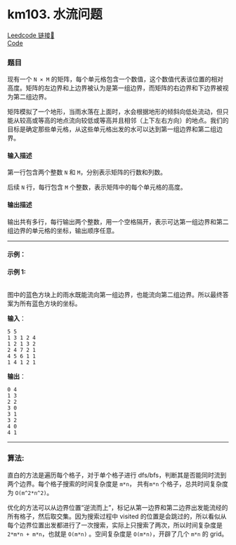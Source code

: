 # km103. 水流问题

[Leedcode 链接🔗](https://kamacoder.com/problempage.php?pid=1175)  
[Code](https://github.com/alstondu/lc/blob/main/km103/km103.cpp)

### 题目

现有一个 `N × M` 的矩阵，每个单元格包含一个数值，这个数值代表该位置的相对高度。矩阵的左边界和上边界被认为是第一组边界，而矩阵的右边界和下边界被视为第二组边界。


矩阵模拟了一个地形，当雨水落在上面时，水会根据地形的倾斜向低处流动，但只能从较高或等高的地点流向较低或等高并且相邻（上下左右方向）的地点。我们的目标是确定那些单元格，从这些单元格出发的水可以达到第一组边界和第二组边界。

#### 输入描述

第一行包含两个整数 `N` 和 `M`，分别表示矩阵的行数和列数。 

后续 `N` 行，每行包含 `M` 个整数，表示矩阵中的每个单元格的高度。

#### 输出描述

输出共有多行，每行输出两个整数，用一个空格隔开，表示可达第一组边界和第二组边界的单元格的坐标，输出顺序任意。

---

#### 示例：

#### 示例 1:

<img src="https://code-thinking-1253855093.file.myqcloud.com/pics/20240517115816.png" alt="">

图中的蓝色方块上的雨水既能流向第一组边界，也能流向第二组边界。所以最终答案为所有蓝色方块的坐标。

**输入**：

```
5 5
1 3 1 2 4
1 2 1 3 2
2 4 7 2 1
4 5 6 1 1
1 4 1 2 1
```

**输出**：

```
0 4
1 3
2 2
3 0
3 1
3 2
4 0
4 1
```

---

### 算法:

直白的方法是遍历每个格子，对于单个格子进行 dfs/bfs，判断其是否能同时流到两个边界。每个格子搜索的时间复杂度是 `m*n`， 共有`m*n` 个格子，总共时间复杂度为 `O(m^2*n^2)`。

优化的方法可以从边界位置“逆流而上”，标记从第一边界和第二边界出发能流经的所有格子，然后取交集。因为搜索过程中 visited 的位置是会跳过的，所以看似从每个边界位置出发都进行了一次搜索，实际上只搜索了两次，所以时间复杂度是 `2*m*n + m*n`，也就是 `O(m*n)`	。空间复杂度是 `O(m*n)`，开辟了几个 `m*n` 的 grid。
